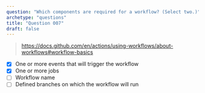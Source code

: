 ```yaml
---
question: "Which components are required for a workflow? (Select two.)"
archetype: "questions"
title: "Question 007"
draft: false
---
```


> https://docs.github.com/en/actions/using-workflows/about-workflows#workflow-basics
- [x] One or more events that will trigger the workflow
- [x] One or more jobs
- [ ] Workflow name
- [ ] Defined branches on which the workflow will run
